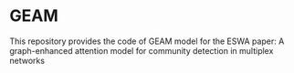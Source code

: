 # GEAM
This repository provides the code of GEAM model for the ESWA paper: A graph-enhanced attention model for community detection in multiplex networks
